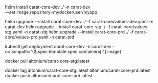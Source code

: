 helm install carat-core-dev ./ -n carat-dev \
  --set image.repository=mydockeruser/myapp




  helm upgrade --install carat-core-dev ./ -f carat-core/values-dev.yaml -n carat-dev
  helm upgrade --install carat-core-stg ./ -f carat-core/values-stg.yaml -n carat-stg
  helm upgrade --install carat-core-prd ./ -f carat-core/values-prd.yaml -n carat-prd



kubectl get deployment carat-core-dev -n carat-dev -o=jsonpath='{$.spec.template.spec.containers[:1].image}'

   
docker pull altonium/carat-core-stg:latest

docker tag altonium/carat-core-stg:latest altonium/carat-core-prd:latest
docker push altonium/carat-core-prd:latest